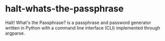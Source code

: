 # halt-whats-the-passphrase
Halt! What's the Passphrase? is a passphrase and password generator written in Python with a command line interface (CLI) implemented through argparse.
